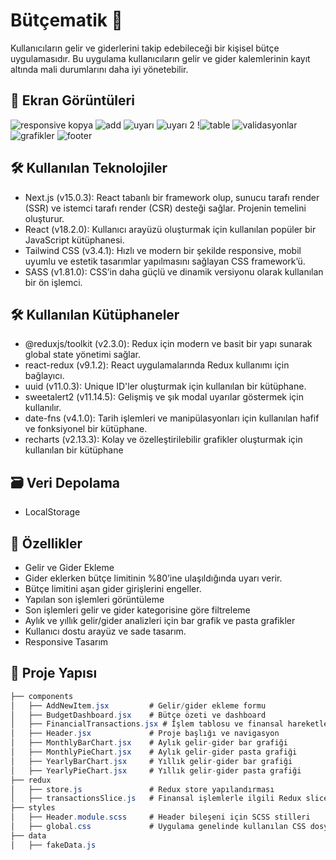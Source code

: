 # Bütçematik 🤑

Kullanıcıların gelir ve giderlerini takip edebileceği bir kişisel bütçe uygulamasıdır. Bu uygulama kullanıcıların gelir ve gider kalemlerinin kayıt altında mali durumlarını daha iyi yönetebilir.

 ## 📸 Ekran Görüntüleri
![responsive kopya](https://github.com/user-attachments/assets/5e4a2dec-efb5-43ef-993d-30d8410e6306)
![add](https://github.com/user-attachments/assets/795e2b95-2b60-41a4-a3f3-b7abce4b2ec3)
![uyarı](https://github.com/user-attachments/assets/30df4705-017e-4deb-8519-7ee7445391be)
![uyarı 2](https://github.com/user-attachments/assets/94b253d4-86ed-4d49-8a5a-b7b0d46cc94d)
!![table](https://github.com/user-attachments/assets/65e8319a-64aa-43d9-a88c-1ce2b5e63eea)
![validasyonlar](https://github.com/user-attachments/assets/195aa053-e815-45e0-ac18-6c17acc672ff)
![grafikler](https://github.com/user-attachments/assets/05dd01a4-679b-47af-b3b9-1bde37cca60f)
![footer](https://github.com/user-attachments/assets/0f13032d-d54d-4fbb-8364-8c03658f3890)


## 🛠 Kullanılan Teknolojiler 

- Next.js (v15.0.3): React tabanlı bir framework olup, sunucu tarafı render (SSR) ve istemci tarafı render (CSR) desteği sağlar. Projenin temelini oluşturur.
- React (v18.2.0): Kullanıcı arayüzü oluşturmak için kullanılan popüler bir JavaScript kütüphanesi.
- Tailwind CSS (v3.4.1): Hızlı ve modern bir şekilde responsive, mobil uyumlu ve estetik tasarımlar yapılmasını sağlayan CSS framework’ü.
- SASS (v1.81.0): CSS’in daha güçlü ve dinamik versiyonu olarak kullanılan bir ön işlemci.

## 🛠 Kullanılan Kütüphaneler 

- @reduxjs/toolkit (v2.3.0): Redux için modern ve basit bir yapı sunarak global state yönetimi sağlar.
- react-redux (v9.1.2): React uygulamalarında Redux kullanımı için bağlayıcı.
- uuid (v11.0.3): Unique ID'ler oluşturmak için kullanılan bir kütüphane.
- sweetalert2 (v11.14.5): Gelişmiş ve şık modal uyarılar göstermek için kullanılır.
- date-fns (v4.1.0): Tarih işlemleri ve manipülasyonları için kullanılan hafif ve fonksiyonel bir kütüphane.
- recharts (v2.13.3): Kolay ve özelleştirilebilir grafikler oluşturmak için kullanılan bir kütüphane
  
## 🗃️ Veri Depolama

- LocalStorage
  
## 🎯 Özellikler

- Gelir ve Gider Ekleme
- Gider eklerken bütçe limitinin %80’ine ulaşıldığında uyarı verir.
- Bütçe limitini aşan gider girişlerini engeller.
- Yapılan son işlemleri görüntüleme
- Son işlemleri gelir ve gider kategorisine göre filtreleme
- Aylık ve yıllık gelir/gider analizleri için bar grafik ve pasta grafikler
- Kullanıcı dostu arayüz ve sade tasarım.
- Responsive Tasarım

 ## 📂 Proje Yapısı
 ```csharp
├── components
│   ├── AddNewItem.jsx         # Gelir/gider ekleme formu
│   ├── BudgetDashboard.jsx    # Bütçe özeti ve dashboard
│   ├── FinancialTransactions.jsx # İşlem tablosu ve finansal hareketler
│   ├── Header.jsx             # Proje başlığı ve navigasyon
│   ├── MonthlyBarChart.jsx    # Aylık gelir-gider bar grafiği
│   ├── MonthlyPieChart.jsx    # Aylık gelir-gider pasta grafiği
│   ├── YearlyBarChart.jsx     # Yıllık gelir-gider bar grafiği
│   ├── YearlyPieChart.jsx     # Yıllık gelir-gider pasta grafiği
├── redux
│   ├── store.js               # Redux store yapılandırması
│   ├── transactionsSlice.js   # Finansal işlemlerle ilgili Redux slice
├── styles
│   ├── Header.module.scss     # Header bileşeni için SCSS stilleri
│   ├── global.css             # Uygulama genelinde kullanılan CSS dosyası
├── data
│   ├── fakeData.js            
```

